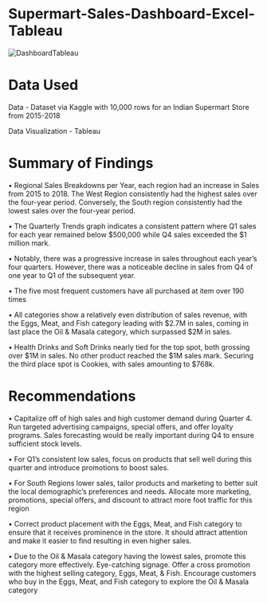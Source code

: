 # Supermart-Sales-Dashboard-Excel-Tableau
![DashboardTableau](https://github.com/raventheanalyst/Supermart-Sales-Dashboard-Excel-Tableau/assets/128438737/6fe14fb4-2ccd-4f61-a83b-80460d9ab988)

<!DOCTYPE html>
<html>
<head>
<body>
<h1>Data Used</h1>
<p>Data - Dataset via Kaggle with 10,000 rows for an Indian Supermart Store from 2015-2018</p>
<p>Data Visualization - Tableau </p>
</body>
</html>


<!DOCTYPE html>
<html>
<head>
</head>
<body>
<h1>Summary of Findings</h1>
<p>• Regional Sales Breakdowns per Year, each region had an increase in Sales from 2015 to 2018. The West Region consistently had the highest sales over the four-year period. Conversely, the South region consistently had the lowest sales over the four-year period. </p>
<p>• The Quarterly Trends graph indicates a consistent pattern where Q1 sales for each year remained below $500,000 while Q4 sales exceeded the $1 million mark. </p>
<p>• Notably, there was a progressive increase in sales throughout each year’s four quarters. However, there was a noticeable decline in sales from Q4 of one year to Q1 of the subsequent year. </p>
<p>• The five most frequent customers have all purchased at item over 190 times </p>
<p>• All categories show a relatively even distribution of sales revenue, with the Eggs, Meat, and Fish category leading with $2.7M in sales, coming in last place the Oil & Masala category, which surpassed $2M in sales. </p>
<p>• Health Drinks and Soft Drinks nearly tied for the top spot, both grossing over $1M in sales. No other product reached the $1M sales mark. Securing the third place spot is Cookies, with sales amounting to $768k. </p>
<p></p>
</body>
</html>

<!DOCTYPE html>
<html>
<head>
</head>
<body>
<h1>Recommendations</h1>
<p>• Capitalize off of high sales and high customer demand during Quarter 4. Run targeted advertising campaigns, special offers, and offer loyalty programs. Sales forecasting would be really important during Q4 to ensure sufficient stock levels. </p>
<p>• For Q1’s consistent low sales, focus on products that sell well during this quarter and introduce promotions to boost sales.</p>
<p>• For South Regions lower sales, tailor products and marketing to better suit the local demographic’s preferences and needs. Allocate more marketing, promotions, special offers, and discount to attract more foot traffic for this region</p>
<p>• Correct product placement with the Eggs, Meat, and Fish category to ensure that it receives prominence in the store. It should attract attention and make it easier to find resulting in even higher sales. </p>
<p>• Due to the Oil & Masala category having the lowest sales, promote this category more effectively. Eye-catching signage. Offer a cross promotion with the highest selling category, Eggs, Meat, & Fish. Encourage customers who buy in the Eggs, Meat, and Fish category to explore the Oil & Masala category </p>
<p></p>
<p></p>
</body>
</html>


